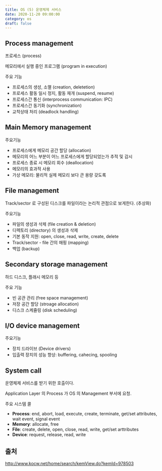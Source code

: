 ```yaml
---
title: OS (5) 운영체제 서비스
date: 2020-11-20 09:00:00
category: os
draft: false
---
```


## Process management

프로세스 (process)

메모리에서 실행 중인 프로그램 (program in execution)

주요 기능

- 프로세스의 생성, 소멸 (creation, deletetion)
- 프로세스 활동 일시 정지, 활동 재개 (suspend, resume)
- 프로세스간 통신 (interprocess communication: IPC)
- 프로세스간 동기화 (synchronization)
- 교착상태 처리 (deadlock handling)

## Main Memory management

주요기능

- 프로세스에게 메모리 공간 할당 (allocation)
- 메모리의 어느 부분이 어느 프로세스에게 할당되었는가 추적 및 감시
- 프로세스 종료 시 메모리 회수 (deallocation)
- 메모리의 효과적 사용
- 가상 메모리: 물리적 실제 메모리 보다 큰 용량 갖도록

## File management

Track/sector 로 구성된 디스크를 파일이라는 논리적 관점으로 보게한다. (추상화)

주요기능

- 파일의 생성과 삭제 (file creation & deletion)
- 디렉토리 (directory) 의 생성과 삭제
- 기본 동작 지원: open, close, read, write, create, delete
- Track/sector - file 간의 매핑 (mapping)
- 백업 (backup)

## Secondary storage management

하드 디스크, 플래시 메모리 등

주요 기능

- 빈 공관 관리 (free space management)
- 저장 공간 할당 (stroage allocation)
- 디스크 스케쥴링 (disk scheduling)

## I/O device management

주요기능

- 장치 드라이브 (Device drivers)
- 입출력 장치의 성능 향상: buffering, cahecing, spooling

## System call

운영체제 서비스를 받기 위한 호출이다.

Application Layer 의 Process 가 OS 의 Management 부서에 요청.

주요 시스템 콜

- **Process**: end, abort, load, execute, create, terminate, get/set attributes, wait event, signal event
- **Memory**: allocate, free
- **File**: create, delete, open, close, read, write, get/set arttributes
- **Device**: request, release, read, write

## 출처

http://www.kocw.net/home/search/kemView.do?kemId=978503
